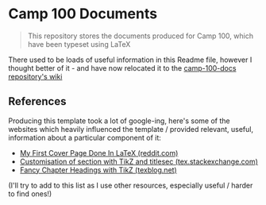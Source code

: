 # Camp 100 Documents

> This repository stores the documents produced for Camp 100, which have been typeset using LaTeX

There used to be loads of useful information in this Readme file, however I thought better of it - and have now relocated it to the [camp-100-docs repository's wiki](https://github.com/wcfolk/camp-100-docs/wiki)

## References
Producing this template took a lot of google-ing, here's some of the websites which heavily influenced the template / provided relevant, useful, information about a particular component of it:
* [My First Cover Page Done In LaTeX (reddit.com)](https://www.reddit.com/r/LaTeX/comments/faij1n/my_first_cover_page_done_in_latex_is_it/)
* [Customisation of section with TikZ and titlesec (tex.stackexchange.com)](https://tex.stackexchange.com/questions/271563/customization-of-section-with-tikz-and-titlesec)
* [Fancy Chapter Headings with TikZ (texblog.net)](https://texblog.net/latex-archive/uncategorized/fancy-chapter-tikz/)

(I'll try to add to this list as I use other resources, especially useful / harder to find ones!)
